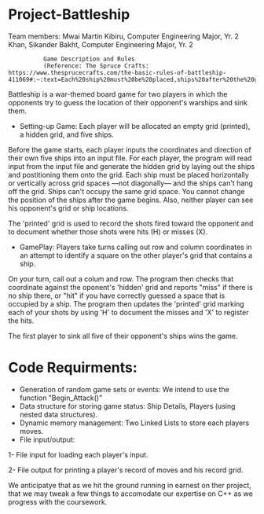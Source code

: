 # Project-Battleship
Team members: Mwai Martin Kibiru, Computer Engineering Major, Yr. 2
              Khan, Sikander Bakht, Computer Engineering Major, Yr. 2
              
              Game Description and Rules 
              (Reference: The Spruce Crafts: https://www.thesprucecrafts.com/the-basic-rules-of-battleship-411069#:~:text=Each%20ship%20must%20be%20placed,ships%20after%20the%20game%20begins.)
              
              
Battleship is a war-themed board game for two players in which the opponents try to guess the location of their opponent's warships and sink them.
 
* Setting-up Game:
Each player will be allocated an empty grid (printed), a hidden grid, and five ships.

Before the game starts, each player inputs the coordinates and direction  of their own five ships into an input file. For each player, the program will read input from the input file and generate the hidden grid by laying out the ships and postitioning them onto the grid. Each ship must be placed horizontally or vertically across grid spaces —not diagonally— and the ships can't hang off the grid. Ships can't occupy the same grid space. You cannot change the position of the ships after the game begins. Also, neither player can see his opponent's grid or ship locations.

The 'printed' grid is used to record the shots fired toward the opponent and to document whether those shots were hits (H) or misses (X).

* GamePlay:
Players take turns calling out row and column coordinates in an attempt to identify a square on the other player's grid that contains a ship. 

On your turn, call out a colum and row. The program then checks that coordinate against the oponent's 'hidden' grid and reports "miss" if there is no ship there, or "hit" if you have correctly guessed a space that is occupied by a ship. The program then updates the 'printed' grid marking each of your shots by using 'H' to document the misses and 'X' to register the hits.

The first player to sink all five of their opponent's ships wins the game.




# Code Requirments:
* Generation of random game sets or events: We intend to use the function "Begin_Attack()"
* Data structure for storing game status: Ship Details, Players (using nested data structures).
* Dynamic memory management: Two Linked Lists to store each players moves.  
* File input/output: 

1- File input for loading each player's input. 

2- File output for printing a player's record of moves and his record grid. 

We anticipatye that as we hit the ground running in earnest on ther project, that we may tweak a few things to accomodate our expertise on C++ as we progress with the coursework.
